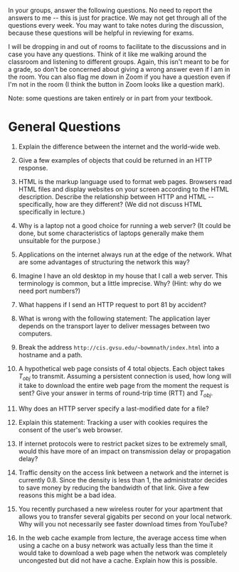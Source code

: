 In your groups, answer the following questions.
No need to report the answers to me --
this is just for practice.
We may not get through all of the questions every week.
You may want to take notes during the discussion,
because these questions will be helpful in reviewing for exams.

I will be dropping in and out of rooms to facilitate to the discussions and in
case you have any questions.
Think of it like me walking around the classroom and listening to different
groups.
Again, this isn't meant to be for a grade,
so don't be concerned about giving a wrong answer even if I am in the room.
You can also flag me down in Zoom if you have a question even if I'm not in the
room
(I think the button in Zoom looks like a question mark).

Note: some questions are taken entirely or in part from your textbook.

# General Questions

1. Explain the difference between the internet and the world-wide web.

2. Give a few examples of objects that could be returned in an HTTP response.

3. HTML is the markup language used to format web pages.
Browsers read HTML files and display websites on your screen according to the
HTML description.
Describe the relationship between HTTP and HTML --
specifically, how are they different?
(We did not discuss HTML specifically in lecture.)

4. Why is a laptop not a good choice for running a web server?
(It could be done, but some characteristics of laptops generally make them
unsuitable for the purpose.)

5. Applications on the internet always run at the edge of the network.
What are some advantages of structuring the network this way?

6. Imagine I have an old desktop in my house that I call a web server.
This terminology is common, but a little imprecise.
Why? (Hint: why do we need port numbers?)

7. What happens if I send an HTTP request to port 81 by accident?

8. What is wrong with the following statement:
The application layer depends on the transport layer to deliver messages
between two computers.

9. Break the address `http://cis.gvsu.edu/~bowmnath/index.html` into a
hostname and a path.

10. A hypothetical web page consists of 4 total objects.
Each object takes $T_{obj}$ to transmit.
Assuming a persistent connection is used,
how long will it take to download the entire web page from the moment the
request is sent?
Give your answer in terms of round-trip time (RTT) and $T_{obj}$.

11. Why does an HTTP server specify a last-modified date for a file?

12. Explain this statement:
Tracking a user with cookies requires the consent of the user's web browser.

13. If internet protocols were to restrict packet sizes to be extremely small,
would this have more of an impact on transmission delay or propagation delay?

14. Traffic density on the access link between a network and the internet is
currently 0.8.
Since the density is less than 1,
the administrator decides to save money by reducing the bandwidth of that link.
Give a few reasons this might be a bad idea.

15. You recently purchased a new wireless router for your apartment that allows
you to transfer several gigabits per second on your local network.
Why will you not necessarily see faster download times from YouTube?

16. In the web cache example from lecture,
the average access time when using a cache on a busy network was actually less
than the time it would take to download a web page when the network was
completely uncongested but did not have a cache.
Explain how this is possible.
